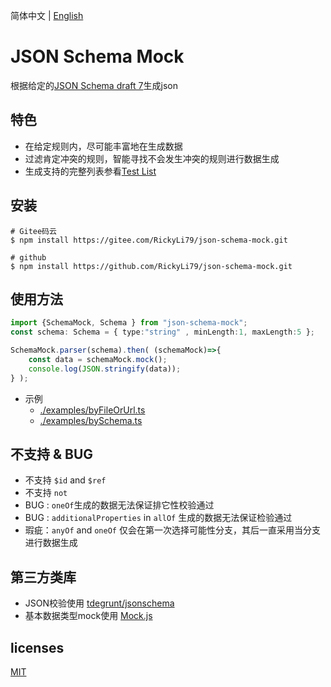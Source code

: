 简体中文 | [English](./README.md)

# JSON Schema Mock

根据给定的[JSON Schema draft 7](http://json-schema.org/understanding-json-schema/index.html)生成json

## 特色

- 在给定规则内，尽可能丰富地在生成数据
- 过滤肯定冲突的规则，智能寻找不会发生冲突的规则进行数据生成
- 生成支持的完整列表参看[Test List](./TestList.md)

## 安装
```shell
# Gitee码云
$ npm install https://gitee.com/RickyLi79/json-schema-mock.git
```

```shell
# github
$ npm install https://github.com/RickyLi79/json-schema-mock.git
```

## 使用方法

```typescript
import {SchemaMock, Schema } from "json-schema-mock";
const schema: Schema = { type:"string" , minLength:1, maxLength:5 }; 

SchemaMock.parser(schema).then( (schemaMock)=>{
    const data = schemaMock.mock();
    console.log(JSON.stringify(data));
} );
```

- 示例
    - [./examples/byFileOrUrl.ts](./examples/byFileOrUrl.ts)
    - [./examples/bySchema.ts](./examples/bySchema.ts)

## 不支持 & BUG
- 不支持 `$id` and `$ref` 
- 不支持  `not`
- BUG : `oneOf`生成的数据无法保证排它性校验通过
- BUG : `additionalProperties` in `allOf` 生成的数据无法保证检验通过
- 瑕疵：`anyOf` and `oneOf` 仅会在第一次选择可能性分支，其后一直采用当分支进行数据生成

## 第三方类库

- JSON校验使用 [ tdegrunt/jsonschema ](https://github.com/tdegrunt/jsonschema)
- 基本数据类型mock使用 [ Mock.js ](https://github.com/nuysoft/Mock)

## licenses
[MIT](https://github.com/nuysoft/Mock/blob/master/LICENSE)

